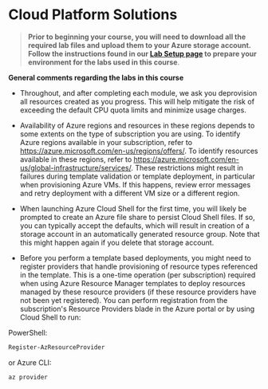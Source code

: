 # Cloud Platform Solutions

> **Prior to beginning your course, you will need to download all the required lab files and upload them to your Azure storage account. Follow the instructions found in our [Lab Setup page](https://github.com/CoIT-WGU/D084-Lab-Resources/blob/master/Instructions/Labs/00%20-%20Lab%20Setup.md) to prepare your environment for the labs used in this course**.

**General comments regarding the labs in this course**

* Throughout, and after completing each module, we ask you deprovision all resources created as you progress. This will help mitigate the risk of exceeding the default CPU quota limits and minimize usage charges.

* Availability of Azure regions and resources in these regions depends to some extents on the type of subscription you are using. To identify Azure regions available in your subscription, refer to https://azure.microsoft.com/en-us/regions/offers/. To identify resources available in these regions, refer to https://azure.microsoft.com/en-us/global-infrastructure/services/. These restrictions might result in failures during template validation or template deployment, in particular when provisioning Azure VMs. If this happens, review error messages and retry deployment with a different VM size or a different region.

* When launching Azure Cloud Shell for the first time, you will likely be prompted to create an Azure file share to persist Cloud Shell files. If so, you can typically accept the defaults, which will result in creation of a storage account in an automatically generated resource group. Note that this might happen again if you delete that storage account.

* Before you perform a template based deployments, you might need to register providers that handle provisioning of resource types referenced in the template. This is a one-time operation (per subscription) required when using Azure Resource Manager templates to deploy resources managed by these resource providers (if these resource providers have not been yet registered). You can perform registration from the subscription's Resource Providers blade in the Azure portal or by using Cloud Shell to run:

PowerShell:
```Powershell
Register-AzResourceProvider
```
or Azure CLI:
```PowerShell
az provider
```
